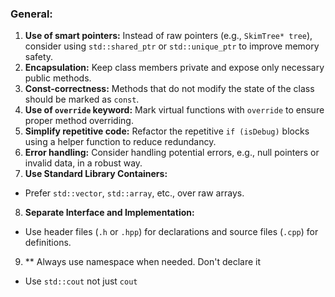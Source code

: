 ### General:
1. **Use of smart pointers:** Instead of raw pointers (e.g., `SkimTree* tree`), consider using `std::shared_ptr` or `std::unique_ptr` to improve memory safety.
2. **Encapsulation:** Keep class members private and expose only necessary public methods.
3. **Const-correctness:** Methods that do not modify the state of the class should be marked as `const`.
4. **Use of `override` keyword:** Mark virtual functions with `override` to ensure proper method overriding.
5. **Simplify repetitive code:** Refactor the repetitive `if (isDebug)` blocks using a helper function to reduce redundancy.
6. **Error handling:** Consider handling potential errors, e.g., null pointers or invalid data, in a robust way.
7. **Use Standard Library Containers:**
  - Prefer `std::vector`, `std::array`, etc., over raw arrays.
8. **Separate Interface and Implementation:**
  - Use header files (`.h` or `.hpp`) for declarations and source files (`.cpp`) for definitions.
9. ** Always use namespace when needed. Don't declare it
  - Use `std::cout` not just `cout`
